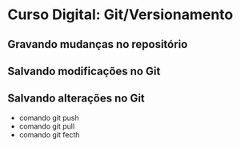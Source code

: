 # Curso Digital: Git/Versionamento

## Gravando mudanças no repositório

## Salvando modificações no Git

## Salvando alterações no Git
* comando git push
* comando git pull
* comando git fecth
